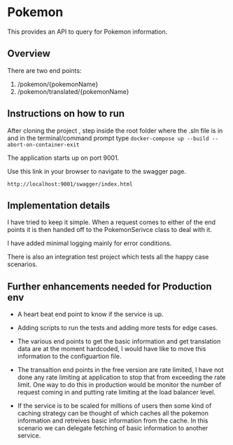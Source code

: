 # Pokemon

This provides an API to query for Pokemon information.

## Overview

There are two end points:

1. /pokemon/{pokemonName}
2. /pokemon/translated/{pokemonName}

## Instructions on how to run

After cloning the project , step inside the root folder where the .sln file is in and in the terminal/command prompt type `docker-compose up --build --abort-on-container-exit`

The application starts up on port 9001.

Use this link in your browser to navigate to the swagger page.

`http://localhost:9001/swagger/index.html`

## Implementation details

I have tried to keep it simple. When a request comes to either of the end points it is then handed off to the PokemonSerivce class to deal with it.

I have added minimal logging mainly for error conditions.

There is also an integration test project which tests all the happy case scenarios.

## Further enhancements needed for Production env

- A heart beat end point to know if the service is up.

- Adding scripts to run the tests and adding more tests for edge cases.

- The various end points to get the basic information and get translation data are at the moment hardcoded, I would have like to move this information to the configuartion file.

- The transaltion end points in the free version are rate limited, I have not done any rate limiting at application to stop that from exceeding the rate limit. One way to do this in production would be monitor the number of request coming in and putting rate limiting at the load balancer level.

- If the service is to be scaled for millions of users then some kind of caching strategy can be thought of which caches all the pokemon information and retreives basic information from the cache. In this scenario we can delegate fetching of basic information to another service.
